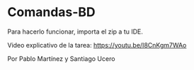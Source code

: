 # Comandas-BD
Para hacerlo funcionar, importa el zip a tu IDE.

Video explicativo de la tarea: https://youtu.be/I8CnKgm7WAo

Por Pablo Martínez y Santiago Ucero
